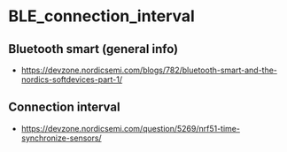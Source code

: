 # BLE_connection_interval

Bluetooth smart (general info)
-----
- https://devzone.nordicsemi.com/blogs/782/bluetooth-smart-and-the-nordics-softdevices-part-1/

Connection interval
----
- https://devzone.nordicsemi.com/question/5269/nrf51-time-synchronize-sensors/
